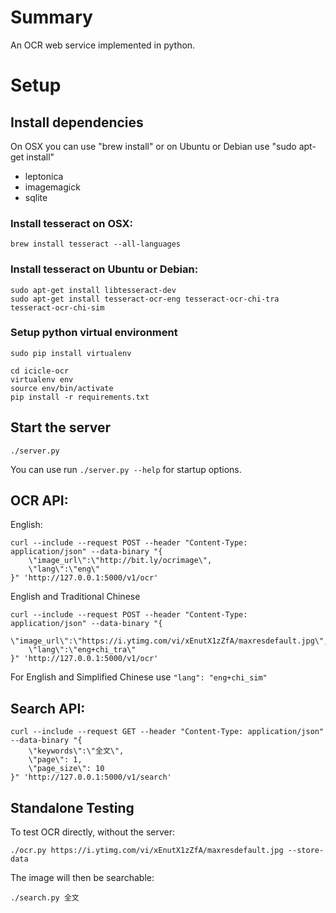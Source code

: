 # Summary

An OCR web service implemented in python.

# Setup

## Install dependencies 

On OSX you can use "brew install" or on Ubuntu or Debian use "sudo apt-get install" 

- leptonica
- imagemagick
- sqlite

### Install tesseract on OSX:

	brew install tesseract --all-languages

### Install tesseract on Ubuntu or Debian:

	sudo apt-get install libtesseract-dev
	sudo apt-get install tesseract-ocr-eng tesseract-ocr-chi-tra tesseract-ocr-chi-sim



### Setup python virtual environment

	sudo pip install virtualenv
	
	cd icicle-ocr
	virtualenv env
	source env/bin/activate
	pip install -r requirements.txt


## Start the server

	./server.py

You can use run `./server.py --help` for startup options.


## OCR API:

English:
	
	curl --include --request POST --header "Content-Type: application/json" --data-binary "{  
	    \"image_url\":\"http://bit.ly/ocrimage\",
	    \"lang\":\"eng\"
	}" 'http://127.0.0.1:5000/v1/ocr'


English and Traditional Chinese 

	curl --include --request POST --header "Content-Type: application/json" --data-binary "{  
	    \"image_url\":\"https://i.ytimg.com/vi/xEnutX1zZfA/maxresdefault.jpg\",
	    \"lang\":\"eng+chi_tra\"
	}" 'http://127.0.0.1:5000/v1/ocr'


For English and Simplified Chinese use `"lang": "eng+chi_sim"`

## Search API:

	curl --include --request GET --header "Content-Type: application/json" --data-binary "{  
	    \"keywords\":\"全文\",
	    \"page\": 1,
	    \"page_size\": 10
	}" 'http://127.0.0.1:5000/v1/search'


## Standalone Testing

To test OCR directly, without the server:

	./ocr.py https://i.ytimg.com/vi/xEnutX1zZfA/maxresdefault.jpg --store-data

The image will then be searchable:

	./search.py 全文